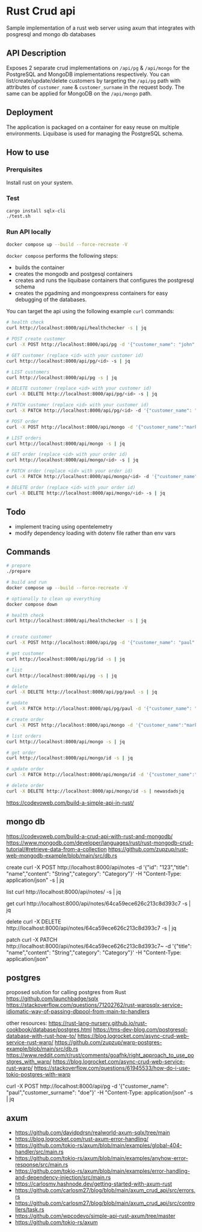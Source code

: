 # Rust Crud api

Sample implementation of a rust web server using axum that integrates with posgresql and mongo db databases

## API Description

Exposes 2 separate crud implementations on `/api/pg` & `/api/mongo` for the PostgreSQL and MongoDB implementations respectively.
You can list/create/update/delete customers by targeting the `/api/pg` path with attributes of `customer_name` & `customer_surname` in the request body.
The same can be applied for MongoDB on the `/api/mongo` path.

## Deployment

The application is packaged on a container for easy reuse on multiple environments. Liquibase is used for managing the PostgreSQL schema.

## How to use

### Prerquisites

Install rust on your system.

### Test

``` bash
cargo install sqlx-cli
./test.sh
```

### Run API locally

``` bash
docker compose up --build --force-recreate -V
```

`docker compose` performs the following steps:

- builds the container
- creates the mongodb and postgesql containers
- creates and runs the liquibase containers that configures the postgresql schema
- creates the pgadming and mongoexpress containers for easy debugging of the databases.

You can target the api using the following example `curl` commands:

``` bash
# health check
curl http://localhost:8000/api/healthchecker -s | jq

# POST create customer 
curl -X POST http://localhost:8000/api/pg -d '{"customer_name": "john","customer_surname": "doe"}' -H "Content-Type: application/json" -s | jq

# GET customer (replace <id> with your customer id)
curl http://localhost:8000/api/pg/<id> -s | jq

# LIST customers
curl http://localhost:8000/api/pg -s | jq

# DELETE customer (replace <id> with your customer id)
curl -X DELETE http://localhost:8000/api/pg/<id> -s | jq

# PATCH customer (replace <id> with your customer id)
curl -X PATCH http://localhost:8000/api/pg/<id> -d '{"customer_name": "mark","customer_surname": "green"}' -H "Content-Type: application/json" -s | jq

# POST order
curl -X POST http://localhost:8000/api/mongo -d '{"customer_name":"mark", "product_name":"apple"}' -H "Content-Type: application/json" -s | jq

# LIST orders
curl http://localhost:8000/api/mongo -s | jq

# GET order (replace <id> with your order id)
curl http://localhost:8000/api/mongo/<id> -s | jq

# PATCH order (replace <id> with your order id)
curl -X PATCH http://localhost:8000/api/mongo/<id> -d '{"customer_name":"paul", "product_name":"banana"}' -H "Content-Type: application/json" -s | jq

# DELETE order (replace <id> with your order id)
curl -X DELETE http://localhost:8000/api/mongo/<id> -s | jq

```

## Todo

- implement tracing using opentelemetry
- modify dependency loading with dotenv file rather than env vars

## Commands

``` bash
# prepare
./prepare

# build and run
docker compose up --build --force-recreate -V

# optionally to clean up everything
docker compose down

# health check
curl http://localhost:8000/api/healthchecker -s | jq


# create customer
curl -X POST http://localhost:8000/api/pg -d '{"customer_name": "paul","customer_surname": "doe"}' -H "Content-Type: application/json" -s | jq

# get customer
curl http://localhost:8000/api/pg/id -s | jq

# list 
curl http://localhost:8000/api/pg -s | jq

# delete 
curl -X DELETE http://localhost:8000/api/pg/paul -s | jq

# update
curl -X PATCH http://localhost:8000/api/pg/paul -d '{"customer_name": "mark","customer_surname": "green"}' -H "Content-Type: application/json" -s | jq

# create order
curl -X POST http://localhost:8000/api/mongo -d '{"customer_name":"mark", "product_name":"apple"}' -H "Content-Type: application/json" -s | jq

# list orders
curl http://localhost:8000/api/mongo -s | jq

# get order
curl http://localhost:8000/api/mongo/id -s | jq

# update order
curl -X PATCH http://localhost:8000/api/mongo/id -d '{"customer_name":"paul", "product_name":"banana"}' -H "Content-Type: application/json" -s | jq

# delete order
curl -X DELETE http://localhost:8000/api/mongo/id -s | newasdadsjq

```

https://codevoweb.com/build-a-simple-api-in-rust/

## mongo db

https://codevoweb.com/build-a-crud-api-with-rust-and-mongodb/
https://www.mongodb.com/developer/languages/rust/rust-mongodb-crud-tutorial/#retrieve-data-from-a-collection
https://github.com/zupzup/rust-web-mongodb-example/blob/main/src/db.rs

create
curl -X POST http://localhost:8000/api/notes -d '{"id": "123","title": "name","content": "String","category": "Category"}' -H "Content-Type: application/json" -s | jq

list
curl http://localhost:8000/api/notes/ -s | jq

get
curl http://localhost:8000/api/notes/64ca59ece626c213c8d393c7 -s | jq

delete
curl -X DELETE http://localhost:8000/api/notes/64ca59ece626c213c8d393c7 -s | jq

patch
curl -X PATCH http://localhost:8000/api/notes/64ca59ece626c213c8d393c7~ -d '{"title": "name","content": "String","category": "Category"}' -H "Content-Type: application/json"

## postgres

proposed solution for calling postgres from Rust
https://github.com/launchbadge/sqlx
https://stackoverflow.com/questions/71202762/rust-warpsqlx-service-idiomatic-way-of-passing-dbpool-from-main-to-handlers

other resources:
https://rust-lang-nursery.github.io/rust-cookbook/database/postgres.html
https://tms-dev-blog.com/postgresql-database-with-rust-how-to/
https://blog.logrocket.com/async-crud-web-service-rust-warp/
https://github.com/zupzup/warp-postgres-example/blob/main/src/db.rs
https://www.reddit.com/r/rust/comments/goafhk/right_approach_to_use_postgres_with_warp/
https://blog.logrocket.com/async-crud-web-service-rust-warp/
https://stackoverflow.com/questions/61945533/how-do-i-use-tokio-postgres-with-warp

curl -X POST http://localhost:8000/api/pg -d '{"customer_name": "paul","customer_surname": "doe"}' -H "Content-Type: application/json" -s | jq

## axum

- https://github.com/davidpdrsn/realworld-axum-sqlx/tree/main
- https://blog.logrocket.com/rust-axum-error-handling/
- https://github.com/tokio-rs/axum/blob/main/examples/global-404-handler/src/main.rs
- https://github.com/tokio-rs/axum/blob/main/examples/anyhow-error-response/src/main.rs
- https://github.com/tokio-rs/axum/blob/main/examples/error-handling-and-dependency-injection/src/main.rs
- https://carlosmv.hashnode.dev/getting-started-with-axum-rust
- https://github.com/carlosm27/blog/blob/main/axum_crud_api/src/errors.rs
- https://github.com/carlosm27/blog/blob/main/axum_crud_api/src/controllers/task.rs
- https://github.com/wpcodevo/simple-api-rust-axum/tree/master
- https://github.com/tokio-rs/axum
